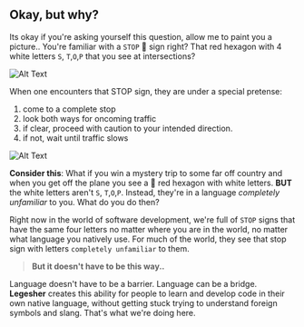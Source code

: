 ## Okay, but why?
Its okay if you're asking yourself this question, allow me to paint you a picture.. You're familiar with a `STOP` 🔴 sign right? That red hexagon with 4 white letters `S`, `T`,`O`,`P` that you see at intersections?

![Alt Text](https://media.giphy.com/media/Kibopv5xV0hHy/giphy.gif)

When one encounters that STOP sign, they are under a special pretense:  
  1. come to a complete stop  
  2. look both ways for oncoming traffic  
  3. if clear, proceed with caution to your intended direction.  
  4. if not, wait until traffic slows  

![Alt Text](https://media.giphy.com/media/3o6nUNR05ScpmwQSu4/giphy.gif)

**Consider this**: What if you win a mystery trip to some far off country and when you get off the plane you see a 🔴 red hexagon with white letters. **BUT** the white letters aren't `S`, `T`,`O`,`P`. Instead, they're in a language _completely unfamiliar_ to you. What do you do then?

Right now in the world of software development, we're full of `STOP` signs that have the same four letters no matter where you are in the world, no matter what language you natively use. For much of the world, they see that stop sign with letters `completely unfamiliar` to them.

>**But it doesn't have to be this way..**

Language doesn't have to be a barrier. Language can be a bridge. **Legesher** creates this ability for people to learn and develop code in their own native language, without getting stuck trying to understand foreign symbols and slang. That's what we're doing here.
